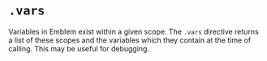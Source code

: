 # `.vars`

Variables in Emblem exist within a given scope.
The `.vars` directive returns a list of these scopes and the variables which they contain at the time of calling.
This may be useful for debugging.

